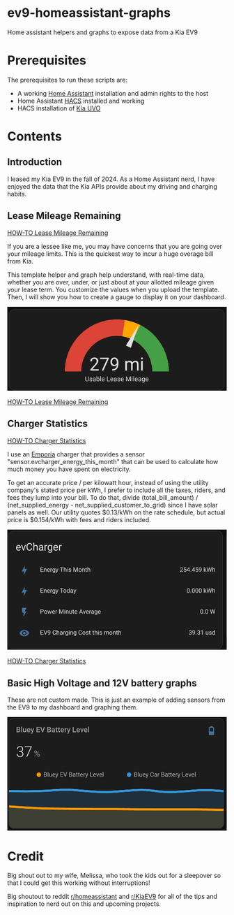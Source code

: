 # ev9-homeassistant-graphs
Home assistant helpers and graphs to expose data from a Kia EV9

# Prerequisites
The prerequisites to run these scripts are:
* A working [Home Assistant](https://www.home-assistant.io/installation/) installation and admin rights to the host
* Home Assistant [HACS](https://www.hacs.xyz/docs/use/configuration/basic/) installed and working
* HACS installation of [Kia UVO](https://github.com/Hyundai-Kia-Connect/kia_uvo)

# Contents
## Introduction
I leased my Kia EV9 in the fall of 2024. As a Home Assistant nerd, I have enjoyed the data that the Kia APIs provide about my driving and charging habits.

## Lease Mileage Remaining

[HOW-TO Lease Mileage Remaining](lease-mileage-remaining.md)

If you are a lessee like me, you may have concerns that you are going over your mileage limits. This is the quickest way to incur a huge overage bill from Kia.

This template helper and graph help understand, with real-time data, whether you are over, under, or just about at your allotted mileage given your lease term. You customize the values when you upload the template. Then, I will show you how to create a gauge to display it on your dashboard.

![Odometer Graph](static/usable_lease_mileage.png)

[HOW-TO Lease Mileage Remaining](lease-mileage-remaining.md)

## Charger Statistics

[HOW-TO Charger Statistics](charger-statistics.md)

I use an [Emporia](https://www.amazon.com/dp/B0CKKPTDPK/ref=dp_iou_view_item?ie=UTF8&th=1}) charger that provides a sensor "sensor.evcharger_energy_this_month" that can be used to calculate how much money you have spent on electricity.

To get an accurate price / per kilowatt hour, instead of using the utility company's stated price per kWh, I prefer to include all the taxes, riders, and fees they lump into your bill. To do that, divide (total_bill_amount) / (net_supplied_energy - net_supplied_customer_to_grid) since I have solar panels as well. Our utility quotes $0.13/kWh on the rate schedule, but actual price is $0.154/kWh with fees and riders included. 

![Charger Statistics](static/charger_stats.png)

[HOW-TO Charger Statistics](charger-statistics.md)


## Basic High Voltage and 12V battery graphs
These are not custom made. This is just an example of adding sensors from the EV9 to my dashboard and graphing them.

![Battery Level](static/battery_level.png)

# Credit

Big shout out to my wife, Melissa, who took the kids out for a sleepover so that I could get this working without interruptions!

Big shoutout to reddit [r/homeassistant](https://www.reddit.com/r/homeassistant/) and [r/KiaEV9](https://www.reddit.com/r/KiaEV9/) for all of the tips and inspiration to nerd out on this and upcoming projects.